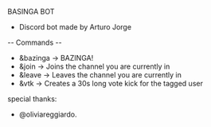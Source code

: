 BASINGA BOT

- Discord bot made by Arturo Jorge

-- Commands --

- &bazinga -> BAZINGA!
- &join -> Joins the channel you are currently in
- &leave -> Leaves the channel you are currently in
- &vtk -> Creates a 30s long vote kick for the tagged user
 

special thanks: 
- @oliviareggiardo.